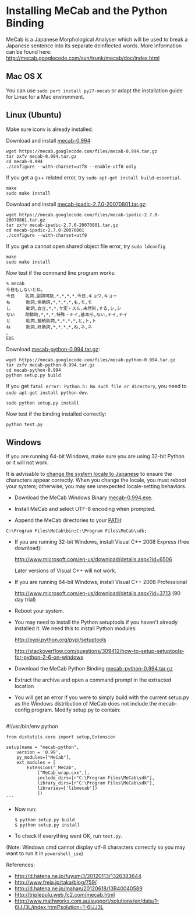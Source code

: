 Installing MeCab and the Python Binding
=======================================

MeCab is a Japanese Morphological Analyser which will be used to break a Japanese sentence into its separate deinflected words. More information can be found here: http://mecab.googlecode.com/svn/trunk/mecab/doc/index.html

Mac OS X
--------

You can use
```sudo port install py27-mecab``` or adapt the installation guide for Linux for a Mac environment.

Linux (Ubuntu)
--------------

Make sure iconv is already installed.

Download and install [mecab-0.994](http://code.google.com/p/mecab/downloads/list):

```
wget https://mecab.googlecode.com/files/mecab-0.994.tar.gz
tar zxfv mecab-0.994.tar.gz
cd mecab-0.994
./configure --with-charset=utf8 --enable-utf8-only
```

If you get a g++ related error, try ```sudo apt-get install build-essential```.

```
make
sudo make install
```

Download and install [mecab-ipadic-2.7.0-20070801.tar.gz]( http://code.google.com/p/mecab/downloads/list):

```
wget https://mecab.googlecode.com/files/mecab-ipadic-2.7.0-20070801.tar.gz
tar zxfv mecab-ipadic-2.7.0-20070801.tar.gz
cd mecab-ipadic-2.7.0-20070801
./configure --with-charset=utf8
```

If you get a cannot open shared object file error, try ```sudo ldconfig```

```
make
sudo make install
```

Now test if the command line program works:
```
% mecab
今日もしないとね。
今日    名詞,副詞可能,*,*,*,*,今日,キョウ,キョー
も      助詞,係助詞,*,*,*,*,も,モ,モ
し      動詞,自立,*,*,サ変・スル,未然形,する,シ,シ
ない    助動詞,*,*,*,特殊・ナイ,基本形,ない,ナイ,ナイ
と      助詞,接続助詞,*,*,*,*,と,ト,ト
ね      助詞,終助詞,*,*,*,*,ね,ネ,ネ
。      
EOS
```

Download [mecab-python-0.994.tar.gz]( http://code.google.com/p/mecab/downloads/list):

```
wget https://mecab.googlecode.com/files/mecab-python-0.994.tar.gz
tar zxfv mecab-python-0.994.tar.gz
cd mecab-python-0.994
python setup.py build
```

If you get ```fatal error: Python.h: No such file or directory```, you need to ```sudo apt-get install python-dev```.

```
sudo python setup.py install
```

Now test if the binding installed correctly:
```
python test.py
```


Windows
-------

If you are running 64-bit Windows, make sure you are using 32-bit Python or it will not work.

It is advisable to [change the system locale to Japanese](http://windows.microsoft.com/en-au/windows/change-system-locale) to ensure the characters appear correctly. When you change the locale, you must reboot your system; otherwise, you may see unexpected locale-setting behaviors.

 - Download the MeCab Windows Binary [mecab-0.994.exe]( http://code.google.com/p/mecab/downloads/list).

 - Install MeCab and select UTF-8 encoding when prompted.

 - Append the MeCab directories to your [PATH](http://www.computerhope.com/issues/ch000549.htm):
```
C:\Program Files\MeCab\bin;C:\Program Files\MeCab\sdk;
```

 - If you are running 32-bit Windows, install Visual C++ 2008 Express (free download):

   http://www.microsoft.com/en-us/download/details.aspx?id=6506

   Later versions of Visual C++ will not work.

 - If you are running 64-bit Windows, install Visual C++ 2008 Professional

   http://www.microsoft.com/en-us/download/details.aspx?id=3713 (90 day trial)

 - Reboot your system.

 - You may need to install the Python setuptools if you haven't already installed it. We need this to install Python modules:

   http://pypi.python.org/pypi/setuptools

   http://stackoverflow.com/questions/309412/how-to-setup-setuptools-for-python-2-6-on-windows

 - Download the MeCab Python Binding [mecab-python-0.994.tar.gz]( http://code.google.com/p/mecab/downloads/list)

 - Extract the archive and open a command prompt in the extracted location

 - You will get an error if you were to simply build with the current setup.py as the Windows distribution of MeCab does not include the mecab-config program. Modify setup.py to contain:

    ```
#!/usr/bin/env python

    from distutils.core import setup,Extension

    setup(name = "mecab-python",
        version = '0.99',
        py_modules=["MeCab"],
        ext_modules = [
            Extension("_MeCab",
                ["MeCab_wrap.cxx",],
                include_dirs=[r"C:\Program Files\MeCab\sdk"],
                library_dirs=[r"C:\Program Files\MeCab\sdk"],
                libraries=['libmecab'])
                ])
    ```

 - Now run:
    ```
    $ python setup.py build
    $ python setup.py install
    ```

 - To check if everything went OK, run ```test.py```.

(Note: Windows cmd cannot display utf-8 characters correctly so you may want to run it in ```powershell_ise```)

References:
 - http://d.hatena.ne.jp/fuyumi3/20120113/1326383644
 - http://www.freia.jp/taka/blog/759/
 - http://d.hatena.ne.jp/mahan/20120618/13R40040589
 - http://triplepulu.web.fc2.com/mecab.html
 - http://www.mathworks.com.au/support/solutions/en/data/1-6IJJ3L/index.html?solution=1-6IJJ3L


